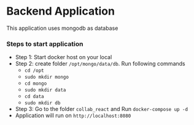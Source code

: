 # Backend Application
This application uses mongodb as database 
### Steps to start application 
  - Step 1: Start docker host on your local
  - Step 2: create folder `/opt/mongo/data/db`. Run following commands
    - `cd /opt`
    - `sudo mkdir mongo`
    - `cd mongo`
    - `sudo mkdir data`
    - `cd data`
    - `sudo mkdir db`
  - Step 3: Go to the folder `collab_react` and Run `docker-compose up -d`
  - Application will run on  ``http://localhost:8080``
 
